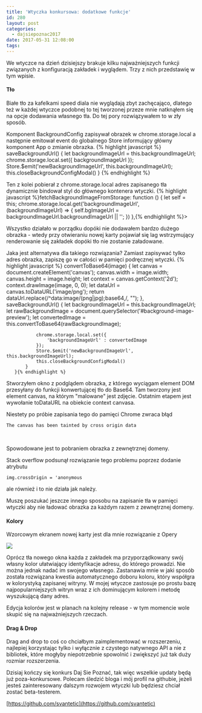 ```yaml
---
title: 'Wtyczka konkursowa: dodatkowe funkcje'
id: 280
layout: post
categories:
  - dajsiepoznac2017
date: 2017-05-31 12:08:00
tags:
---
```


We wtyczce na dzień dzisiejszy brakuje kilku najważniejszych funkcji związanych z konfiguracją zakładek i wyglądem. Trzy z nich przedstawię w tym wpisie.

#### Tło

Białe tło za kafelkami speed diala nie wyglądają zbyt zachęcająco, dlatego też w każdej wtyczce podobnej to tej tworzonej przeze mnie natknąłem się na opcje dodawania własnego tła. Do tej pory rozwiązywałem to w zły sposób.

Komponent BackgroundConfig zapisywał obrazek w chrome.storage.local a następnie emitował event do globalnego Store informujący główny komponent App o zmianie obrazka.
{% highlight javascript %}
saveBackgroundUrl() {
    let backgroundImageUrl = this.backgroundImageUrl;
    chrome.storage.local.set({
        backgroundImageUrl
    });
    Store.$emit('newBackgroundImageUrl', this.backgroundImageUrl);
    this.closeBackgroundConfigModal()
}
{% endhighlight %}

Ten z kolei pobierał z chrome.storage.local adres zapisanego tła dynamicznie bindował styl do głównego kontenera wtyczki.
{% highlight javascript %}fetchBackgroundImageFromStorage: function () {
               let self = this;
               chrome.storage.local.get('backgroundImageUrl', (backgroundImageUrl) => {
                   self.bgImageUrl = backgroundImageUrl.backgroundImageUrl || '';
               })
           },{% endhighlight %}>
&nbsp;

Wszystko działało w porządku dopóki nie dodawałem bardzo dużego obrazka - wtedy przy otwieraniu nowej karty pojawiał się lag wstrzymujący renderowanie się zakładek dopóki tło nie zostanie załadowane.

Jaka jest alternatywa dla takiego rozwiązania? Zamiast zapisywać tylko adres obrazka, zapiszę go w całości w pamięci podręcznej wtyczki.
{% highlight javascript %}
convertToBase64(image) {
             let canvas = document.createElement('canvas');
             canvas.width = image.width;
             canvas.height = image.height;
             let context = canvas.getContext('2d');
             context.drawImage(image, 0, 0);
             let dataUrl = canvas.toDataURL('image/png');
             return dataUrl.replace(/^data:image\/(png|jpg);base64,/, "");
           },
saveBackgroundUrl() {
               let backgroundImageUrl = this.backgroundImageUrl;
               let rawBackgroundImage = document.querySelector('#background-image-preview');
               let convertedImage = this.convertToBase64(rawBackgroundImage);

               chrome.storage.local.set({
                   'backgroundImageUrl' : convertedImage
               });
               Store.$emit('newBackgroundImageUrl', this.backgroundImageUrl);
               this.closeBackgroundConfigModal()
           }
       }{% endhighlight %}
Stworzyłem okno z podglądem obrazka, z którego wyciągam element DOM przesyłany do funkcji konwertującej tło do Base64\. Tam tworzony jest element canvas, na którym "malowane" jest zdjęcie. Ostatnim etapem jest wywołanie toDataURL na obiekcie context canvasa.

Niestety po próbie zapisania tego do pamięci Chrome zwraca błąd

`The canvas has been tainted by cross origin data`

&nbsp;

Spowodowane jest to pobraniem obrazka z zewnętrznej domeny.

Stack overflow podsunął rozwiązanie tego problemu poprzez dodanie atrybutu

`img.crossOrigin = 'anonymous`

ale również i to nie działa jak należy.

Muszę poszukać jeszcze innego sposobu na zapisanie tła w pamięci wtyczki aby nie ładować obrazka za każdym razem z zewnętrznej domeny.

#### Kolory

Wzorcowym ekranem nowej karty jest dla mnie rozwiązanie z Opery

[![](http://arkadiuszm.pl/wp-content/uploads/2017/05/opera-speed-dial.png)](http://arkadiuszm.pl/wp-content/uploads/2017/05/opera-speed-dial.png)

Oprócz tła nowego okna każda z zakładek ma przyporządkowany swój własny kolor ułatwiający identyfikacje adresu, do którego prowadzi. Nie można jednak nadać im swojego własnego. Zastanawia mnie w jaki sposób została rozwiązana kwestia automatycznego doboru koloru, który współgra w kolorystyką zapisanej witryny. W mojej wtyczce zastosuje po prostu bazę najpopularniejszych witryn wraz z ich dominującym kolorem i metodę wyszukującą dany adres.

Edycja kolorów jest w planach na kolejny release - w tym momencie wole skupić się na najważniejszych rzeczach.

#### Drag & Drop

Drag and drop to coś co chciałbym zaimplementować w rozszerzeniu, najlepiej korzystając tylko i wyłącznie z czystego natywnego API a nie z bibliotek, które mogłyby niepotrzebnie spowolnić i zwiększyć już tak duży rozmiar rozszerzenia.

Dzisiaj kończy się konkurs Daj Sie Poznać, tak więc wszelkie updaty będą już poza-konkursowe. Polecam śledzić bloga i mój profil na githubie, jeżeli jesteś zainteresowany dalszym rozwojem wtyczki lub będziesz chciał zostać beta-testerem.

[https://github.com/svantetic](https://github.com/svantetic)
